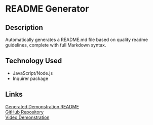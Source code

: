 
  # README Generator
  
  ## Description
  Automatically generates a README.md file based on quality readme guidelines, complete with full Markdown syntax.

  ## Technology Used
  - JavaScript/Node.js
  - Inquirer package

 ## Links
 [Generated Demonstration README](https://github.com/cactido/readme-generator/tree/main/output)  
 [GitHub Repository](https://github.com/cactido/readme-generator)  
 [Video Demonstration](https://drive.google.com/file/d/1MVnt8jZjh7K0N3Ev5OmHvg33mdxTSNYQ/view?usp=drivesdk)